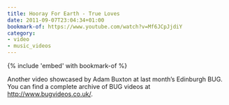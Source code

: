 ```yaml
---
title: Hooray For Earth - True Loves
date: 2011-09-07T23:04:34+01:00
bookmark-of: https://www.youtube.com/watch?v=Mf6JCpJjdiY
category:
- video
- music_videos
---
```

{% include 'embed' with bookmark-of %}

Another video showcased by Adam Buxton at last month’s Edinburgh BUG. You can find a complete archive of BUG videos at <http://www.bugvideos.co.uk/>.
